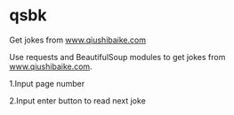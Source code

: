 # qsbk
Get jokes from www.qiushibaike.com 

Use requests and BeautifulSoup modules to get jokes from www.qiushibaike.com.

1.Input page number

2.Input enter button to read next joke
